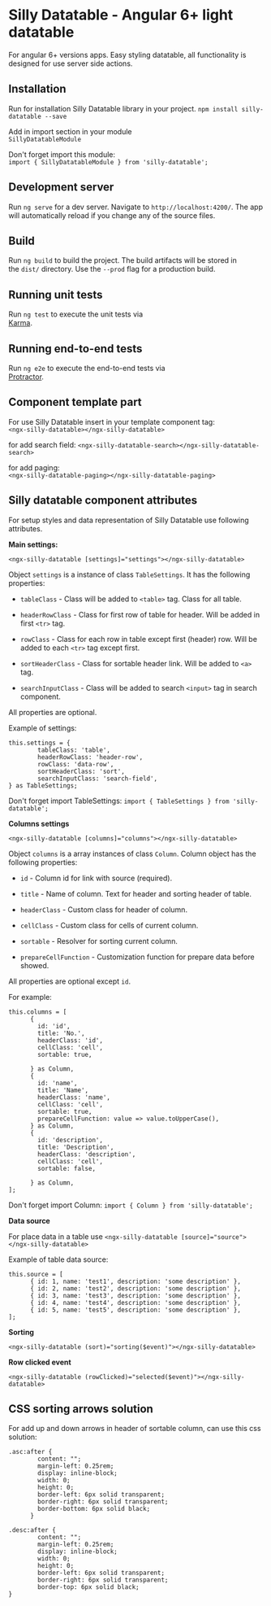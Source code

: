 # Silly Datatable - Angular 6+ light datatable

For angular 6+ versions apps. Easy styling datatable, all functionality is   
designed for use server side actions.
    
    
## Installation

Run for installation Silly Datatable library in your project.
`npm install silly-datatable --save`   
    
Add in import section in your module   
`SillyDatatableModule`     
   
Don't forget import this module:     
`import { SillyDatatableModule } from 'silly-datatable';`
    
    
## Development server

Run `ng serve` for a dev server. Navigate to `http://localhost:4200/`. The app   
will automatically reload if you change any of the source files.
    
    
## Build

Run `ng build` to build the project. The build artifacts will be stored in   
the `dist/` directory. Use the `--prod` flag for a production build.
    
    
## Running unit tests

Run `ng test` to execute the unit tests via    
[Karma](https://karma-runner.github.io).
    
    
## Running end-to-end tests

Run `ng e2e` to execute the end-to-end tests via    
[Protractor](http://www.protractortest.org/).
    
    
## Component template part

For use Silly Datatable insert in your template component tag:   
`<ngx-silly-datatable></ngx-silly-datatable>`
   
for add search field:
`<ngx-silly-datatable-search></ngx-silly-datatable-search>`

for add paging:   
`<ngx-silly-datatable-paging></ngx-silly-datatable-paging>`


## Silly datatable component attributes
   
For setup styles and data representation of Silly Datatable use following   
attributes.  
   
__Main settings:__   
   
`<ngx-silly-datatable [settings]="settings"></ngx-silly-datatable>`

Object `settings` is a instance of class `TableSettings`. It has the following   
properties:

* `tableClass` - Class will be added to `<table>` tag. Class for all table.   
   
* `headerRowClass` - Class for first row of table for header. Will be added in   
first `<tr>` tag.
   
* `rowClass` - Class for each row in table except first (header) row. Will be   
added to each `<tr>` tag except first.
   
* `sortHeaderClass` - Class for sortable header link. Will be added to `<a>` tag.

* `searchInputClass` - Class will be added to search `<input>` tag in search   
component.
   
All properties are optional. 


Example of settings:
```
this.settings = {
        tableClass: 'table',
        headerRowClass: 'header-row',
        rowClass: 'data-row',
        sortHeaderClass: 'sort',
        searchInputClass: 'search-field',
} as TableSettings;
```
   
Don't forget import TableSettings:
`import { TableSettings } from 'silly-datatable';`

__Columns settings__
   
`<ngx-silly-datatable [columns]="columns"></ngx-silly-datatable>`

Object `columns` is a array instances of class `Column`. Column object has the  
following properties:

* `id` - Column id for link with source (required).

* `title` - Name of column. Text for header and sorting header of table.

* `headerClass` - Custom class for header of column.

* `cellClass` - Custom class for cells of current column.

* `sortable` - Resolver for sorting current column.

* `prepareCellFunction` - Customization function for prepare data before showed.

All properties are optional except `id`.

For example:
```
this.columns = [
      {
        id: 'id',
        title: 'No.',
        headerClass: 'id',
        cellClass: 'cell',
        sortable: true,

      } as Column,
      {
        id: 'name',
        title: 'Name',
        headerClass: 'name',
        cellClass: 'cell',
        sortable: true,
        prepareCellFunction: value => value.toUpperCase(),
      } as Column,
      {
        id: 'description',
        title: 'Description',
        headerClass: 'description',
        cellClass: 'cell',
        sortable: false,

      } as Column,
];
```

Don't forget import Column:
`import { Column } from 'silly-datatable';`

__Data source__

For place data in a table use
`<ngx-silly-datatable [source]="source"></ngx-silly-datatable>`

Example of table data source:
```
this.source = [
      { id: 1, name: 'test1', description: 'some description' },
      { id: 2, name: 'test2', description: 'some description' },
      { id: 3, name: 'test3', description: 'some description' },
      { id: 4, name: 'test4', description: 'some description' },
      { id: 5, name: 'test5', description: 'some description' },
];
```

__Sorting__

`<ngx-silly-datatable (sort)="sorting($event)"></ngx-silly-datatable>`

__Row clicked event__

`<ngx-silly-datatable (rowClicked)="selected($event)"></ngx-silly-datatable>`


   
## CSS sorting arrows solution

For add up and down arrows in header of sortable column, can use this css   
solution:  
    
```
.asc:after {
        content: "";
        margin-left: 0.25rem;
        display: inline-block;
        width: 0;
        height: 0;
        border-left: 6px solid transparent;
        border-right: 6px solid transparent;
        border-bottom: 6px solid black;
      }

.desc:after {
        content: "";
        margin-left: 0.25rem;
        display: inline-block;
        width: 0;
        height: 0;
        border-left: 6px solid transparent;
        border-right: 6px solid transparent;
        border-top: 6px solid black;
}
```   
    

